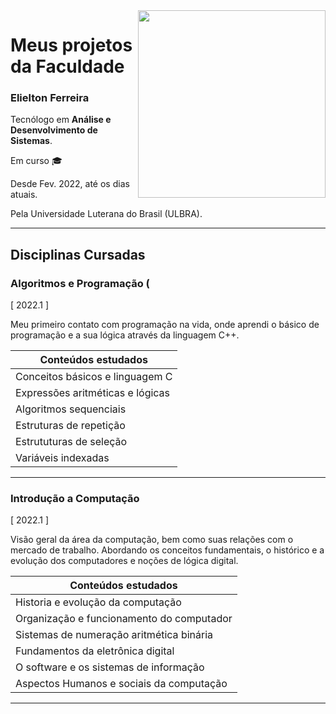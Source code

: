 <img src="Computer_science.svg" width="300" align="right">

# Meus projetos da Faculdade

### Elielton Ferreira

Tecnólogo em **Análise e Desenvolvimento de Sistemas**. 

Em curso :mortar_board:

Desde Fev. 2022, até os dias atuais.

Pela Universidade Luterana do Brasil (ULBRA).


---


## Disciplinas Cursadas

### Algoritmos e Programação (
[ 2022.1 ]

Meu primeiro contato com programação na vida, onde aprendi o básico de programação e a sua lógica através da linguagem C++.


|Conteúdos estudados             |
|--------------------------------|
|Conceitos básicos e linguagem C |
|Expressões aritméticas e lógicas|
|Algoritmos sequenciais          |
|Estruturas de repetição         |
|Estrututuras de seleção         |
|Variáveis indexadas             |

---
### Introdução a Computação
[ 2022.1 ] 

Visão geral da área da computação, bem como suas relações com o mercado de trabalho. Abordando os conceitos fundamentais, o
histórico e a evolução dos computadores e noções de lógica digital.


| Conteúdos estudados                       |
|-------------------------------------------|
| Historia e evolução da computação         |
| Organização e funcionamento do computador |
| Sistemas de numeração aritmética binária  |
| Fundamentos da eletrônica digital         |
| O software e os sistemas de informação    | 
| Aspectos Humanos e sociais da computação  | 

---


